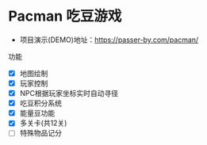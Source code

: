 # Pacman 吃豆游戏

- 项目演示(DEMO)地址：https://passer-by.com/pacman/


功能

- [x] 地图绘制
- [x] 玩家控制
- [x] NPC根据玩家坐标实时自动寻径
- [x] 吃豆积分系统
- [x] 能量豆功能
- [x] 多关卡(共12关)
- [ ] 特殊物品记分
